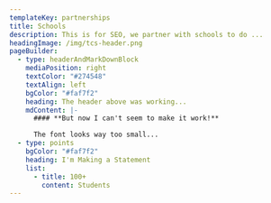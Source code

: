 ```yaml
---
templateKey: partnerships
title: Schools
description: This is for SEO, we partner with schools to do ...
headingImage: /img/tcs-header.png
pageBuilder:
  - type: headerAndMarkDownBlock
    mediaPosition: right
    textColor: "#274548"
    textAlign: left
    bgColor: "#faf7f2"
    heading: The header above was working...
    mdContent: |-
      #### **But now I can't seem to make it work!** 

      The font looks way too small...
  - type: points
    bgColor: "#faf7f2"
    heading: I'm Making a Statement
    list:
      - title: 100+
        content: Students
---
```

